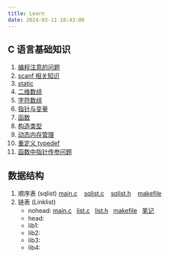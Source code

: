 ```yaml
---
title: Learn
date: 2024-03-11 18:43:00
---
```


## C 语言基础知识

1. [编程注意的问题](Learn/编程注意的问题)
2. [scanf 相关知识](Learn/scanf相关知识)
3. [static](Learn/static)
4. [二维数组](Learn/二维数组)
5. [字符数组](Learn/字符数组)
6. [指针与变量](Learn/指针与变量)
7. [函数](Learn/函数)
8. [构造类型](Learn/构造类型)
10. [动态内存管理](Learn/动态内存管理)
11. [重定义 typedef](Learn/重定义-typedef)
12. [函数中指针传参问题](Learn/函数中指针传参问题)

  

## 数据结构
1. 顺序表 (sqlist)
    [main.c](Learn/sqlist/main-c) &nbsp;&nbsp;&nbsp;[sqlist.c](Learn/sqlist/sqlist-c) &nbsp;&nbsp;&nbsp;[sqlist.h](Learn/sqlist/sqlist-h) &nbsp;&nbsp;&nbsp;[makefile](Learn/sqlist/makefile)
2. 链表 (Linklist) 
     - nohead: [main.c](Learn/linklist/nohead/main-c)&nbsp;&nbsp;&nbsp;[list.c](Learn/linklist/nohead/list-c)&nbsp;&nbsp;&nbsp;[list.h](Learn/linklist/nohead/list-h)&nbsp;&nbsp;&nbsp;[makefile](Learn/linklist/nohead/makefile)&nbsp;&nbsp;&nbsp;[笔记](Learn/linklist/nohead/笔记)
     - head:
     - lib1:
     - lib2:
     - lib3:
     - lib4:




